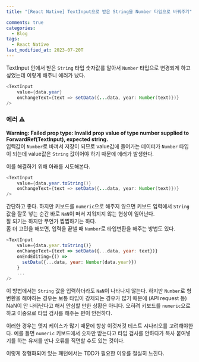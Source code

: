 ```yaml
---
title: "[React Native] TextInput으로 받은 String을 Number 타입으로 바꿔주기"

comments: true
categories:
  - Blog
tags:
  - React Native
last_modified_at: 2023-07-20T
---
```


TextInput 안에서 받은 `String` 타입 숫자값를 알아서 `Number` 타입으로 변경되게 하고 싶었는데 이렇게 해주니 에러가 났다.

```java
<TextInput
    value={data.year}
    onChangeText={text => setData({...data, year: Number(text)})}
/>
```

### 에러 ⚠️
**Warning: Failed prop type: Invalid prop value of type number supplied to ForwardRef(TextInput), expected string.**   
입력값이 `Number`로 바껴서 저장이 되므로 value값에 들어가는 데이터가 `Number` 타입이 되는데 value값은 `String` 값이어야 하기 때문에 에러가 발생한다. 

이를 해결하기 위해 아래를 시도해본다.
```java
<TextInput
    value={data.year.toString()}
    onChangeText={text => setData({...data, year: Number(text)})}
/>
```
간단하고 좋다. 
하지만 키보드를 `numeric`으로 해주지 않으면 키보드 입력에서 `String` 값을 잘못 넣는 순간 바로 `NaN`이 떠서 지워지지 않는 현상이 일어난다.  
잘 되기는 하지만 무언가 찝찝하기는 하다.  
좀 더 고민을 해보면, 입력을 끝낼 때 `Number`로 타입변환을 해주는 방법도 있다. 

```javascript
<TextInput
    value={data.year.toString()}    
    onChangeText={text => setData({...data, year: text})}
    onEndEditing={() =>
      setData({...data, year: Number(data.year)})
    }    
    ...
/>
```

이 방법에서는 `String` 값을 입력하더라도 `NaN`이 나타나지 않는다. 하지만 `Number`로 형변환을 해야하는 경우는 보통 타입이 강제되는 경우가 많기 때문에 (API request 등) NaN이 안 나타난다고 해서 안심할 만한 상황은 아니다. 오히려 키보드를 `numeric`으로 하고 이중으로 타입 검사를 해주는 편이 안전하다. 

이러한 경우는 엣지 케이스가 많기 때문에 항상 이것저것 테스트 시나리오를 고려해야한다. 
예를 들면 `numeric` 키보드에서 숫자만 받는다고 타입 검사를 안하다가 복사 붙여넣기를 하는 유저를 만나 오류를 직면할 수도 있는 것이다. 

이렇게 정형화되어 있는 패턴에서는 TDD가 필요한 이유를 절실히 느낀다. 
